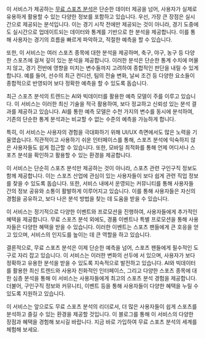 <p>이 서비스가 제공하는 <a href="https://bepick.net/">무료 스포츠 분석</a>은 단순한 데이터 제공을 넘어, 사용자가 실제로 유용하게 활용할 수 있는 다양한 정보를 포함하고 있습니다. 우선, 가장 큰 장점은 실시간으로 제공되는 분석입니다. 이는 경기 시작 전에만 제공되는 것이 아니라, 경기 도중에도 실시간으로 업데이트되는 데이터와 통계를 기반으로 한 분석을 제공합니다. 이를 통해 사용자는 경기의 흐름을 빠르게 파악하고, 적절한 예측을 할 수 있습니다.</p>
<p>또한, 이 서비스는 여러 스포츠 종목에 대한 분석을 제공하며, 축구, 야구, 농구 등 다양한 스포츠에 걸쳐 깊이 있는 분석을 제공합니다. 이러한 분석은 단순한 통계 수치에 머물지 않고, 경기 전반에 영향을 미치는 변수들까지 고려하여 종합적인 판단을 내릴 수 있게 합니다. 예를 들어, 선수의 최근 컨디션, 팀의 전술 변화, 날씨 조건 등 다양한 요소들이 종합적으로 반영되어 보다 정확한 예측을 할 수 있도록 돕습니다.</p>
<p>최근 스포츠 분석의 트렌드는 AI와 빅데이터를 활용한 예측 모델이 주를 이루고 있습니다. 이 서비스는 이러한 최신 기술을 적극 활용하여, 보다 정교하고 신뢰성 있는 분석 결과를 제공하고 있습니다. AI를 통한 예측 모델은 수천 가지의 변수를 동시에 분석하여, 기존의 단순한 통계 분석과는 비교할 수 없는 수준의 예측을 가능하게 합니다.</p>
<p>특히, 이 서비스는 사용자의 경험을 극대화하기 위해 UI/UX 측면에서도 많은 노력을 기울였습니다. 직관적이고 사용하기 쉬운 인터페이스를 통해, 스포츠 분석에 익숙하지 않은 사용자들도 쉽게 접근할 수 있습니다. 또한, 모바일 최적화를 통해 언제 어디서나 스포츠 분석을 확인하고 활용할 수 있는 환경을 제공합니다.</p>
<p>이 서비스는 단순히 스포츠 분석만 제공하는 것이 아니라, 스포츠 관련 구인구직 정보도 함께 제공합니다. 이는 스포츠 산업에 관심이 있는 사용자들이 보다 쉽게 관련 직업 정보를 찾을 수 있도록 돕습니다. 또한, 서비스 내에서 운영되는 커뮤니티를 통해 사용자들 간의 정보 공유와 소통이 활발하게 이루어지고 있습니다. 이를 통해 사용자들은 자신의 경험을 공유하고, 보다 나은 분석 방법을 찾는 데 도움을 받을 수 있습니다.</p>
<p>이 서비스는 정기적으로 다양한 이벤트와 프로모션을 진행하여, 사용자들에게 추가적인 혜택을 제공합니다. 무료 스포츠 분석 외에도, 경품 이벤트나 특별 프로모션을 통해 사용자들은 다양한 혜택을 받을 수 있습니다. 이러한 이벤트는 스포츠 팬들에게 큰 호응을 얻고 있으며, 서비스의 인지도를 높이는 데 큰 역할을 하고 있습니다.</p>
<p>결론적으로, 무료 스포츠 분석은 이제 단순한 예측을 넘어, 스포츠 팬들에게 필수적인 도구로 자리 잡고 있습니다. 이 서비스는 이러한 변화의 선두에 서 있으며, 사용자가 보다 정확하고 유용한 분석을 받을 수 있도록 지속적으로 발전하고 있습니다. AI와 빅데이터를 활용한 최신 트렌드와 사용자 친화적인 인터페이스, 그리고 다양한 스포츠 종목에 대한 심층 분석을 통해 이 서비스는 사용자들에게 최고의 스포츠 분석 경험을 제공합니다. 더불어, 구인구직 정보와 커뮤니티, 이벤트 등을 통해 사용자들이 다양한 혜택을 누릴 수 있도록 지원하고 있습니다.</p>
<p>이 서비스는 앞으로도 무료 스포츠 분석의 리더로서, 더 많은 사용자들이 쉽게 스포츠를 분석하고 즐길 수 있는 환경을 제공할 것입니다. 이 블로그를 통해 이 서비스의 다양한 장점과 혜택을 경험해 보시길 바랍니다. 지금 바로 가입하여 무료 스포츠 분석의 세계를 체험해 보세요.</p>